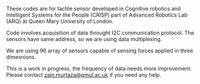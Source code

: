 These codes are for tactile sensor developed in Cognitive robotics and Intelligent Systems for the People (CRISP) 
part of Advanced Robotics Lab (ARQ) at Queen Mary University of London.

Code involves acquisition of data throught I2C communication protocol. The sensors have same address, so we are using data multiplexing.

We are using 96 array of sensors capable of sensing forces applied in three dimesnions.

This is a work in progress, the frequency of data needs more improvement.
Please contact zain.murtaza@qmul.ac.uk if you need any help.
